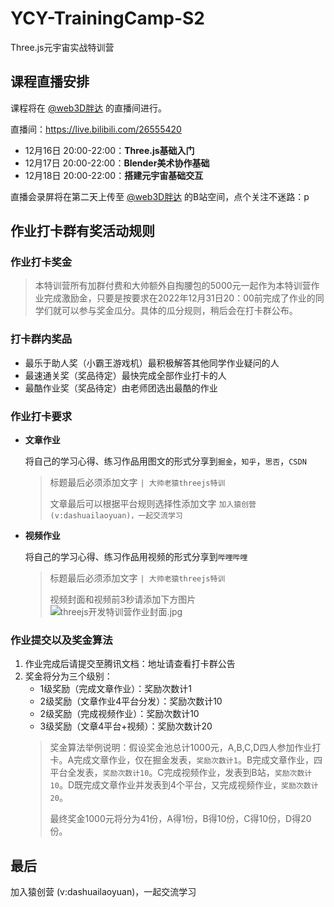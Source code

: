 # YCY-TrainingCamp-S2
Three.js元宇宙实战特训营

## 课程直播安排

课程将在 [@web3D胖达](https://space.bilibili.com/352979041) 的直播间进行。

直播间：https://live.bilibili.com/26555420

- 12月16日 20:00-22:00：**Three.js基础入门**
- 12月17日 20:00-22:00：**Blender美术协作基础**
- 12月18日 20:00-22:00：**搭建元宇宙基础交互**

直播会录屏将在第二天上传至 [@web3D胖达](https://space.bilibili.com/352979041) 的B站空间，点个关注不迷路：p

## 作业打卡群有奖活动规则

### 作业打卡奖金

> 本特训营所有加群付费和大帅额外自掏腰包的5000元一起作为本特训营作业完成激励金，只要是按要求在2022年12月31日20：00前完成了作业的同学们就可以参与奖金瓜分。具体的瓜分规则，稍后会在打卡群公布。

### 打卡群内奖品

-   最乐于助人奖（小霸王游戏机）最积极解答其他同学作业疑问的人
-   最速通关奖（奖品待定）最快完成全部作业打卡的人
-   最酷作业奖（奖品待定）由老师团选出最酷的作业

### 作业打卡要求

- **文章作业** 
    
    将自己的学习心得、练习作品用图文的形式分享到`掘金`，`知乎`，`思否`，`CSDN`
    > 标题最后必须添加文字 `| 大帅老猿threejs特训`
    > 
    > 文章最后可以根据平台规则选择性添加文字 `加入猿创营 (v:dashuailaoyuan)，一起交流学习`
    
- **视频作业**

    将自己的学习心得、练习作品用视频的形式分享到`哔哩哔哩`
    > 标题最后必须添加文字 `| 大帅老猿threejs特训`
    > 
    > 视频封面和视频前3秒请添加下方图片
    > ![threejs开发特训营作业封面.jpg](https://p1-juejin.byteimg.com/tos-cn-i-k3u1fbpfcp/dca88cca81814d029daf41ba32259316~tplv-k3u1fbpfcp-watermark.image?)

### 作业提交以及奖金算法

1. 作业完成后请提交至腾讯文档：地址请查看打卡群公告
2. 奖金将分为三个级别：
    - 1级奖励（完成文章作业）：奖励次数计1
    - 2级奖励（文章作业4平台分发）：奖励次数计10
    - 2级奖励（完成视频作业）：奖励次数计10
    - 3级奖励（文章4平台+视频）：奖励次数计20
   > 奖金算法举例说明：假设奖金池总计1000元，A,B,C,D四人参加作业打卡。A完成文章作业，仅在掘金发表，`奖励次数计1`。B完成文章作业，四平台全发表，`奖励次数计10`。C完成视频作业，发表到B站，`奖励次数计10`。D既完成文章作业并发表到4个平台，又完成视频作业，`奖励次数计20`。
   > 
   > 最终奖金1000元将分为41份，A得1份，B得10份，C得10份，D得20份。

## 最后

加入猿创营 (v:dashuailaoyuan)，一起交流学习
